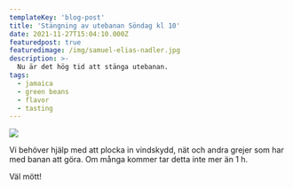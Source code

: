 ```yaml
---
templateKey: 'blog-post'
title: 'Stängning av utebanan Söndag kl 10'
date: 2021-11-27T15:04:10.000Z
featuredpost: true
featuredimage: /img/samuel-elias-nadler.jpg
description: >-
  Nu är det hög tid att stänga utebanan.
tags:
  - jamaica
  - green beans
  - flavor
  - tasting
---
```


![](/img/samuel-elias-nadler.jpg)

Vi behöver hjälp med att plocka in vindskydd, nät och andra grejer som har med banan att göra. Om många kommer tar detta inte mer än 1 h.

Väl mött!
